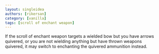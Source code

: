 ```yaml
---
layout: singleidea
authors: [rikersan]
category: [vanilla]
tags: [scroll of enchant weapon]
---
```

If the scroll of enchant weapon targets a wielded bow but you have arrows quivered, or you are not wielding anything but have thrown weapons quivered, it may switch to enchanting the quivered ammunition instead.
